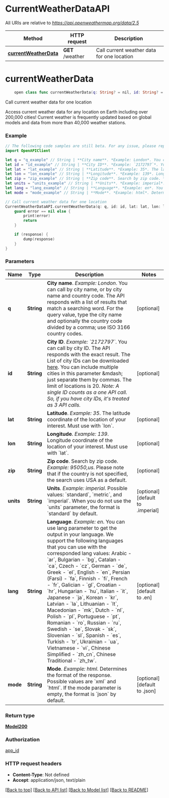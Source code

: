 # CurrentWeatherDataAPI

All URIs are relative to *https://api.openweathermap.org/data/2.5*

Method | HTTP request | Description
------------- | ------------- | -------------
[**currentWeatherData**](CurrentWeatherDataAPI.md#currentweatherdata) | **GET** /weather | Call current weather data for one location


# **currentWeatherData**
```swift
    open class func currentWeatherData(q: String? = nil, id: String? = nil, lat: String? = nil, lon: String? = nil, zip: String? = nil, units: Units_currentWeatherData? = nil, lang: Lang_currentWeatherData? = nil, mode: Mode_currentWeatherData? = nil, completion: @escaping (_ data: Model200?, _ error: Error?) -> Void)
```

Call current weather data for one location

Access current weather data for any location on Earth including over 200,000 cities! Current weather is frequently updated based on global models and data from more than 40,000 weather stations.

### Example 
```swift
// The following code samples are still beta. For any issue, please report via http://github.com/OpenAPITools/openapi-generator/issues/new
import OpenAPIClient

let q = "q_example" // String | **City name**. *Example: London*. You can call by city name, or by city name and country code. The API responds with a list of results that match a searching word. For the query value, type the city name and optionally the country code divided by a comma; use ISO 3166 country codes. (optional)
let id = "id_example" // String | **City ID**. *Example: `2172797`*. You can call by city ID. The API responds with the exact result. The List of city IDs can be downloaded [here](http://bulk.openweathermap.org/sample/). You can include multiple cities in this parameter &mdash; just separate them by commas. The limit of locations is 20. *Note: A single ID counts as a one API call. So, if you have city IDs, it's treated as 3 API calls.* (optional)
let lat = "lat_example" // String | **Latitude**. *Example: 35*. The latitude coordinate of the location of your interest. Must use with `lon`. (optional)
let lon = "lon_example" // String | **Longitude**. *Example: 139*. Longitude coordinate of the location of your interest. Must use with `lat`. (optional)
let zip = "zip_example" // String | **Zip code**. Search by zip code. *Example: 95050,us*. Please note that if the country is not specified, the search uses USA as a default. (optional)
let units = "units_example" // String | **Units**. *Example: imperial*. Possible values: `standard`, `metric`, and `imperial`. When you do not use the `units` parameter, the format is `standard` by default. (optional) (default to .imperial)
let lang = "lang_example" // String | **Language**. *Example: en*. You can use lang parameter to get the output in your language. We support the following languages that you can use with the corresponded lang values: Arabic - `ar`, Bulgarian - `bg`, Catalan - `ca`, Czech - `cz`, German - `de`, Greek - `el`, English - `en`, Persian (Farsi) - `fa`, Finnish - `fi`, French - `fr`, Galician - `gl`, Croatian - `hr`, Hungarian - `hu`, Italian - `it`, Japanese - `ja`, Korean - `kr`, Latvian - `la`, Lithuanian - `lt`, Macedonian - `mk`, Dutch - `nl`, Polish - `pl`, Portuguese - `pt`, Romanian - `ro`, Russian - `ru`, Swedish - `se`, Slovak - `sk`, Slovenian - `sl`, Spanish - `es`, Turkish - `tr`, Ukrainian - `ua`, Vietnamese - `vi`, Chinese Simplified - `zh_cn`, Chinese Traditional - `zh_tw`. (optional) (default to .en)
let mode = "mode_example" // String | **Mode**. *Example: html*. Determines the format of the response. Possible values are `xml` and `html`. If the mode parameter is empty, the format is `json` by default. (optional) (default to .json)

// Call current weather data for one location
CurrentWeatherDataAPI.currentWeatherData(q: q, id: id, lat: lat, lon: lon, zip: zip, units: units, lang: lang, mode: mode) { (response, error) in
    guard error == nil else {
        print(error)
        return
    }

    if (response) {
        dump(response)
    }
}
```

### Parameters

Name | Type | Description  | Notes
------------- | ------------- | ------------- | -------------
 **q** | **String** | **City name**. *Example: London*. You can call by city name, or by city name and country code. The API responds with a list of results that match a searching word. For the query value, type the city name and optionally the country code divided by a comma; use ISO 3166 country codes. | [optional] 
 **id** | **String** | **City ID**. *Example: &#x60;2172797&#x60;*. You can call by city ID. The API responds with the exact result. The List of city IDs can be downloaded [here](http://bulk.openweathermap.org/sample/). You can include multiple cities in this parameter &amp;mdash; just separate them by commas. The limit of locations is 20. *Note: A single ID counts as a one API call. So, if you have city IDs, it&#39;s treated as 3 API calls.* | [optional] 
 **lat** | **String** | **Latitude**. *Example: 35*. The latitude coordinate of the location of your interest. Must use with &#x60;lon&#x60;. | [optional] 
 **lon** | **String** | **Longitude**. *Example: 139*. Longitude coordinate of the location of your interest. Must use with &#x60;lat&#x60;. | [optional] 
 **zip** | **String** | **Zip code**. Search by zip code. *Example: 95050,us*. Please note that if the country is not specified, the search uses USA as a default. | [optional] 
 **units** | **String** | **Units**. *Example: imperial*. Possible values: &#x60;standard&#x60;, &#x60;metric&#x60;, and &#x60;imperial&#x60;. When you do not use the &#x60;units&#x60; parameter, the format is &#x60;standard&#x60; by default. | [optional] [default to .imperial]
 **lang** | **String** | **Language**. *Example: en*. You can use lang parameter to get the output in your language. We support the following languages that you can use with the corresponded lang values: Arabic - &#x60;ar&#x60;, Bulgarian - &#x60;bg&#x60;, Catalan - &#x60;ca&#x60;, Czech - &#x60;cz&#x60;, German - &#x60;de&#x60;, Greek - &#x60;el&#x60;, English - &#x60;en&#x60;, Persian (Farsi) - &#x60;fa&#x60;, Finnish - &#x60;fi&#x60;, French - &#x60;fr&#x60;, Galician - &#x60;gl&#x60;, Croatian - &#x60;hr&#x60;, Hungarian - &#x60;hu&#x60;, Italian - &#x60;it&#x60;, Japanese - &#x60;ja&#x60;, Korean - &#x60;kr&#x60;, Latvian - &#x60;la&#x60;, Lithuanian - &#x60;lt&#x60;, Macedonian - &#x60;mk&#x60;, Dutch - &#x60;nl&#x60;, Polish - &#x60;pl&#x60;, Portuguese - &#x60;pt&#x60;, Romanian - &#x60;ro&#x60;, Russian - &#x60;ru&#x60;, Swedish - &#x60;se&#x60;, Slovak - &#x60;sk&#x60;, Slovenian - &#x60;sl&#x60;, Spanish - &#x60;es&#x60;, Turkish - &#x60;tr&#x60;, Ukrainian - &#x60;ua&#x60;, Vietnamese - &#x60;vi&#x60;, Chinese Simplified - &#x60;zh_cn&#x60;, Chinese Traditional - &#x60;zh_tw&#x60;. | [optional] [default to .en]
 **mode** | **String** | **Mode**. *Example: html*. Determines the format of the response. Possible values are &#x60;xml&#x60; and &#x60;html&#x60;. If the mode parameter is empty, the format is &#x60;json&#x60; by default. | [optional] [default to .json]

### Return type

[**Model200**](Model200.md)

### Authorization

[app_id](../README.md#app_id)

### HTTP request headers

 - **Content-Type**: Not defined
 - **Accept**: application/json, text/plain

[[Back to top]](#) [[Back to API list]](../README.md#documentation-for-api-endpoints) [[Back to Model list]](../README.md#documentation-for-models) [[Back to README]](../README.md)

